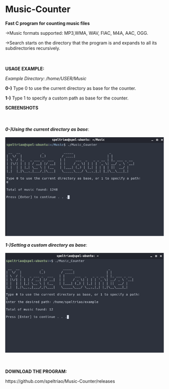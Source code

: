 # Music-Counter
<b>Fast C program for counting music files</b>

<p>->Music formats supported: MP3,WMA, WAV, FlAC, M4A, AAC, OGG.</p>
<p>->Search starts on the directory that the program is and expands to all its subdirectories recursively. </p>
<br><br>
<b>USAGE EXAMPLE:</b>
<p><i> Example Directory: /home/USER/Music </i></p>
<p><b>0-)</b> Type 0 to use the current directory as base for the counter.</p>
<p><b>1-)</b> Type 1 to specify a custom path as base for the counter.</p>


<b>SCREENSHOTS</b> 
<br></br>
<br></br>
<b><i>0-)Using the current directory as base</i></b>:
<br></br>
![ScreenShot](print0.png)
<br></br>
<b><i>1-)Setting a custom directory as base</i></b>:
<br></br>
![ScreenShot](print1.png)


<br></br>
<b>DOWNLOAD THE PROGRAM:</b>
<p>https://github.com/speltriao/Music-Counter/releases</p>
